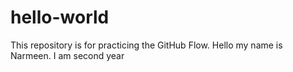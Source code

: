 # hello-world
This repository is for practicing the GitHub Flow.
Hello my name is Narmeen. I am second year 
